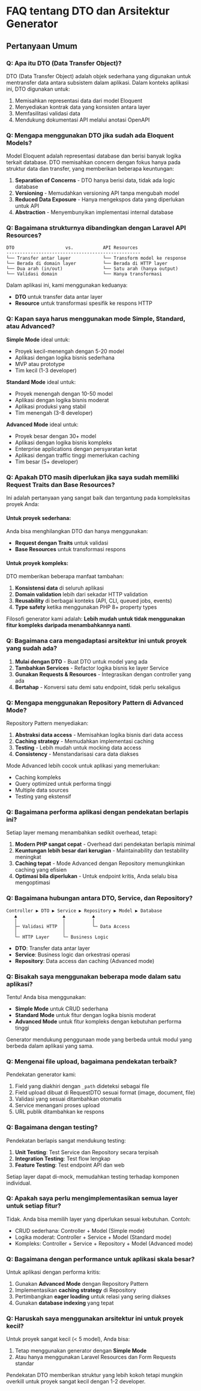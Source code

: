 # FAQ tentang DTO dan Arsitektur Generator

## Pertanyaan Umum

### Q: Apa itu DTO (Data Transfer Object)?

DTO (Data Transfer Object) adalah objek sederhana yang digunakan untuk mentransfer data antara subsistem dalam aplikasi. Dalam konteks aplikasi ini, DTO digunakan untuk:

1. Memisahkan representasi data dari model Eloquent
2. Menyediakan kontrak data yang konsisten antara layer
3. Memfasilitasi validasi data
4. Mendukung dokumentasi API melalui anotasi OpenAPI

### Q: Mengapa menggunakan DTO jika sudah ada Eloquent Models?

Model Eloquent adalah representasi database dan berisi banyak logika terkait database. DTO memisahkan concern dengan fokus hanya pada struktur data dan transfer, yang memberikan beberapa keuntungan:

1. **Separation of Concerns** - DTO hanya berisi data, tidak ada logic database
2. **Versioning** - Memudahkan versioning API tanpa mengubah model
3. **Reduced Data Exposure** - Hanya mengekspos data yang diperlukan untuk API
4. **Abstraction** - Menyembunyikan implementasi internal database

### Q: Bagaimana strukturnya dibandingkan dengan Laravel API Resources?

```
DTO                   vs.           API Resources
--------------------------------------------------
└── Transfer antar layer            └── Transform model ke response
└── Berada di domain layer          └── Berada di HTTP layer
└── Dua arah (in/out)               └── Satu arah (hanya output)
└── Validasi domain                 └── Hanya transformasi
```

Dalam aplikasi ini, kami menggunakan keduanya:

- **DTO** untuk transfer data antar layer
- **Resource** untuk transformasi spesifik ke respons HTTP

### Q: Kapan saya harus menggunakan mode Simple, Standard, atau Advanced?

**Simple Mode** ideal untuk:

- Proyek kecil-menengah dengan 5-20 model
- Aplikasi dengan logika bisnis sederhana
- MVP atau prototype
- Tim kecil (1-3 developer)

**Standard Mode** ideal untuk:

- Proyek menengah dengan 10-50 model
- Aplikasi dengan logika bisnis moderat
- Aplikasi produksi yang stabil
- Tim menengah (3-8 developer)

**Advanced Mode** ideal untuk:

- Proyek besar dengan 30+ model
- Aplikasi dengan logika bisnis kompleks
- Enterprise applications dengan persyaratan ketat
- Aplikasi dengan traffic tinggi memerlukan caching
- Tim besar (5+ developer)

### Q: Apakah DTO masih diperlukan jika saya sudah memiliki Request Traits dan Base Resources?

Ini adalah pertanyaan yang sangat baik dan tergantung pada kompleksitas proyek Anda:

#### Untuk proyek sederhana:

Anda bisa menghilangkan DTO dan hanya menggunakan:

- **Request dengan Traits** untuk validasi
- **Base Resources** untuk transformasi respons

#### Untuk proyek kompleks:

DTO memberikan beberapa manfaat tambahan:

1. **Konsistensi data** di seluruh aplikasi
2. **Domain validation** lebih dari sekadar HTTP validation
3. **Reusability** di berbagai konteks (API, CLI, queued jobs, events)
4. **Type safety** ketika menggunakan PHP 8+ property types

Filosofi generator kami adalah: **Lebih mudah untuk tidak menggunakan fitur kompleks daripada menambahkannya nanti**.

### Q: Bagaimana cara mengadaptasi arsitektur ini untuk proyek yang sudah ada?

1. **Mulai dengan DTO** - Buat DTO untuk model yang ada
2. **Tambahkan Services** - Refactor logika bisnis ke layer Service
3. **Gunakan Requests & Resources** - Integrasikan dengan controller yang ada
4. **Bertahap** - Konversi satu demi satu endpoint, tidak perlu sekaligus

### Q: Mengapa menggunakan Repository Pattern di Advanced Mode?

Repository Pattern menyediakan:

1. **Abstraksi data access** - Memisahkan logika bisnis dari data access
2. **Caching strategy** - Memudahkan implementasi caching
3. **Testing** - Lebih mudah untuk mocking data access
4. **Consistency** - Menstandarisasi cara data diakses

Mode Advanced lebih cocok untuk aplikasi yang memerlukan:

- Caching kompleks
- Query optimized untuk performa tinggi
- Multiple data sources
- Testing yang ekstensif

### Q: Bagaimana performa aplikasi dengan pendekatan berlapis ini?

Setiap layer memang menambahkan sedikit overhead, tetapi:

1. **Modern PHP sangat cepat** - Overhead dari pendekatan berlapis minimal
2. **Keuntungan lebih besar dari kerugian** - Maintainability dan testability meningkat
3. **Caching tepat** - Mode Advanced dengan Repository memungkinkan caching yang efisien
4. **Optimasi bila diperlukan** - Untuk endpoint kritis, Anda selalu bisa mengoptimasi

### Q: Bagaimana hubungan antara DTO, Service, dan Repository?

```
Controller ▶ DTO ▶ Service ▶ Repository ▶ Model ▶ Database
   ▲                 ▲          ▲
   │                 │          │
   ├─ Validasi HTTP  │          └─ Data Access
   │                 │
   └─ HTTP Layer     └─ Business Logic
```

- **DTO**: Transfer data antar layer
- **Service**: Business logic dan orkestrasi operasi
- **Repository**: Data access dan caching (Advanced mode)

### Q: Bisakah saya menggunakan beberapa mode dalam satu aplikasi?

Tentu! Anda bisa menggunakan:

- **Simple Mode** untuk CRUD sederhana
- **Standard Mode** untuk fitur dengan logika bisnis moderat
- **Advanced Mode** untuk fitur kompleks dengan kebutuhan performa tinggi

Generator mendukung penggunaan mode yang berbeda untuk modul yang berbeda dalam aplikasi yang sama.

### Q: Mengenai file upload, bagaimana pendekatan terbaik?

Pendekatan generator kami:

1. Field yang diakhiri dengan `_path` dideteksi sebagai file
2. Field upload dibuat di RequestDTO sesuai format (image, document, file)
3. Validasi yang sesuai ditambahkan otomatis
4. Service menangani proses upload
5. URL publik ditambahkan ke respons

### Q: Bagaimana dengan testing?

Pendekatan berlapis sangat mendukung testing:

1. **Unit Testing**: Test Service dan Repository secara terpisah
2. **Integration Testing**: Test flow lengkap
3. **Feature Testing**: Test endpoint API dan web

Setiap layer dapat di-mock, memudahkan testing terhadap komponen individual.

### Q: Apakah saya perlu mengimplementasikan semua layer untuk setiap fitur?

Tidak. Anda bisa memilih layer yang diperlukan sesuai kebutuhan. Contoh:

- CRUD sederhana: Controller + Model (Simple mode)
- Logika moderat: Controller + Service + Model (Standard mode)
- Kompleks: Controller + Service + Repository + Model (Advanced mode)

### Q: Bagaimana dengan performance untuk aplikasi skala besar?

Untuk aplikasi dengan performa kritis:

1. Gunakan **Advanced Mode** dengan Repository Pattern
2. Implementasikan **caching strategy** di Repository
3. Pertimbangkan **eager loading** untuk relasi yang sering diakses
4. Gunakan **database indexing** yang tepat

### Q: Haruskah saya menggunakan arsitektur ini untuk proyek kecil?

Untuk proyek sangat kecil (< 5 model), Anda bisa:

1. Tetap menggunakan generator dengan **Simple Mode**
2. Atau hanya menggunakan Laravel Resources dan Form Requests standar

Pendekatan DTO memberikan struktur yang lebih kokoh tetapi mungkin overkill untuk proyek sangat kecil dengan 1-2 developer.
